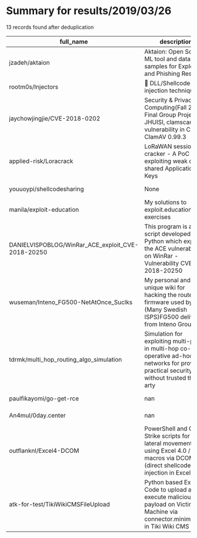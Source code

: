 
# Summary for results/2019/03/26
    
13 records found after deduplication

| full_name | description | html_url | matched_list | matched_count | pushed_at | size | stargazers_count | language | forks_count | vul_ids |
|---------------------------------------------------|---------------------------------------------------------------------------------------------------------------------------------------------|----------------------------------------------------------------------|----------------------|-----------------|---------------------------|--------|--------------------|------------|---------------|--------------------|
| jzadeh/aktaion | Aktaion: Open Source ML tool and data samples for Exploit and Phishing Research | https://github.com/jzadeh/aktaion | ['exploit'] | 1 | 2019-03-26 02:10:29+00:00 | 177949 | 145 | Python | 48 | [] |
| rootm0s/Injectors | 💉 DLL/Shellcode injection techniques | https://github.com/rootm0s/Injectors | ['shellcode'] | 1 | 2019-03-26 09:36:51+00:00 | 5956 | 514 | C++ | 191 | [] |
| jaychowjingjie/CVE-2018-0202 | Security & Privacy in Computing(Fall 2018), Final Group Project at JHUISI, clamscan vulnerability in Cisco's ClamAV 0.99.3 | https://github.com/jaychowjingjie/CVE-2018-0202 | ['cve-2'] | 1 | 2019-03-26 05:00:46+00:00 | 49548 | 1 | C++ | 0 | ['CVE-2018-0202'] |
| applied-risk/Loracrack | LoRaWAN session cracker - A PoC for exploiting weak or shared Application Keys | https://github.com/applied-risk/Loracrack | ['exploit'] | 1 | 2019-03-26 12:07:31+00:00 | 215 | 12 | C | 5 | [] |
| youuoypi/shellcodesharing | None | https://github.com/youuoypi/shellcodesharing | ['shellcode'] | 1 | 2019-03-26 11:53:15+00:00 | 7 | 0 | Shell | 0 | [] |
| manila/exploit-education | My solutions to exploit.education exercises | https://github.com/manila/exploit-education | ['exploit'] | 1 | 2019-03-26 05:15:49+00:00 | 5 | 0 | Shell | 0 | [] |
| DANIELVISPOBLOG/WinRar_ACE_exploit_CVE-2018-20250 | This program is an script developed in Python which exploit the ACE vulnerability on WinRar - Vulnerability CVE-2018-20250 | https://github.com/DANIELVISPOBLOG/WinRar_ACE_exploit_CVE-2018-20250 | ['cve-2', 'exploit'] | 2 | 2019-03-26 04:54:35+00:00 | 43 | 4 | Python | 5 | ['CVE-2018-20250'] |
| wuseman/Inteno_FG500-NetAtOnce_Suclks | My personal and unique wiki for hacking the router firmware used by (Many Swedish ISPS)FG500 delivered from Inteno Group | https://github.com/wuseman/Inteno_FG500-NetAtOnce_Suclks | ['exploit'] | 1 | 2019-03-26 03:56:09+00:00 | 1330 | 1 | | 0 | [] |
| tdrmk/multi_hop_routing_algo_simulation | Simulation for exploiting multi-paths in multi-hop co-operative ad-hoc networks for providing practical security without trusted third arty | https://github.com/tdrmk/multi_hop_routing_algo_simulation | ['exploit'] | 1 | 2019-03-26 09:25:40+00:00 | 46 | 0 | Python | 0 | [] |
| paulfikayomi/go-get-rce | nan | https://github.com/paulfikayomi/go-get-rce | ['rce'] | 1 | 2019-03-26 10:42:20+00:00 | 3 | 0 | nan | 0 | [] |
| An4mul/0day.center | nan | https://github.com/An4mul/0day.center | ['0day'] | 1 | 2019-03-26 11:29:45+00:00 | 1 | 0 | HTML | 0 | [] |
| outflanknl/Excel4-DCOM | PowerShell and Cobalt Strike scripts for lateral movement using Excel 4.0 / XLM macros via DCOM (direct shellcode injection in Excel.exe) | https://github.com/outflanknl/Excel4-DCOM | ['shellcode'] | 1 | 2019-03-26 16:01:44+00:00 | 14 | 296 | PowerShell | 75 | [] |
| atk-for-test/TikiWikiCMSFileUpload | Python based Exploit Code to upload and execute malicious payload on Victim Machine via connector.minimal.php in Tiki Wiki CMS 15.1 | https://github.com/atk-for-test/TikiWikiCMSFileUpload | ['exploit'] | 1 | 2019-03-26 08:42:21+00:00 | 6 | 0 | Python | 2 | [] |
